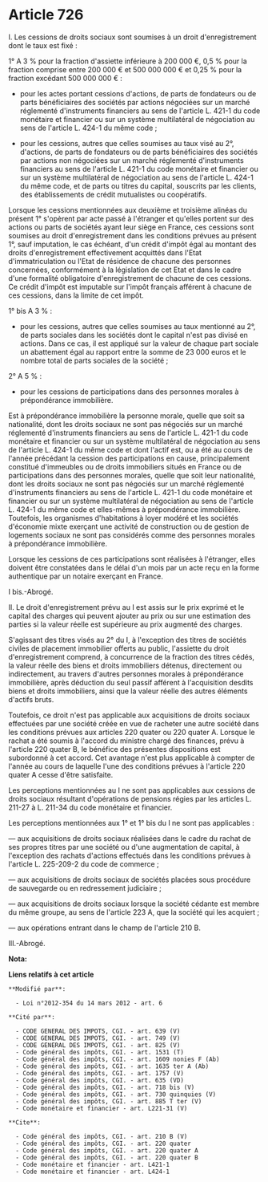 # Article 726

I. Les cessions de droits sociaux sont soumises à un droit d'enregistrement dont le taux est fixé : 

1° A 3 % pour la fraction d'assiette inférieure à 200 000 €, 0,5 % pour la fraction comprise entre 200 000 € et 500 000 000 €
et 0,25 % pour la fraction excédant 500 000 000 € :

- pour les actes portant cessions d'actions, de parts de fondateurs ou de parts bénéficiaires des sociétés par actions
négociées sur un marché réglementé d'instruments financiers au sens de l'article L. 421-1 du code monétaire et financier ou
sur un système multilatéral de négociation au sens de l'article L. 424-1 du même code ;

- pour les cessions, autres que celles soumises au taux visé au 2°, d'actions, de parts de fondateurs ou de parts
bénéficiaires des sociétés par actions non négociées sur un marché réglementé d'instruments financiers au sens de l'article
L. 421-1 du code monétaire et financier ou sur un système multilatéral de négociation au sens de l'article L. 424-1 du même
code, et de parts ou titres du capital, souscrits par les clients, des établissements de crédit mutualistes ou coopératifs. 

Lorsque les cessions mentionnées aux deuxième et troisième alinéas du présent 1° s'opèrent par acte passé à l'étranger et
qu'elles portent sur des actions ou parts de sociétés ayant leur siège en France, ces cessions sont soumises au droit
d'enregistrement dans les conditions prévues au présent 1°, sauf imputation, le cas échéant, d'un crédit d'impôt égal au
montant des droits d'enregistrement effectivement acquittés dans l'Etat d'immatriculation ou l'Etat de résidence de chacune
des personnes concernées, conformément à la législation de cet Etat et dans le cadre d'une formalité obligatoire
d'enregistrement de chacune de ces cessions. Ce crédit d'impôt est imputable sur l'impôt français afférent à chacune de ces
cessions, dans la limite de cet impôt. 

1° bis A 3 % :

- pour les cessions, autres que celles soumises au taux mentionné au 2°, de parts sociales dans les sociétés dont le capital
n'est pas divisé en actions. Dans ce cas, il est appliqué sur la valeur de chaque part sociale un abattement égal au rapport
entre la somme de 23 000 euros et le nombre total de parts sociales de la société ; 

2° A 5 % :

- pour les cessions de participations dans des personnes morales à prépondérance immobilière. 

Est à prépondérance immobilière la personne morale, quelle que soit sa nationalité, dont les droits sociaux ne sont pas
négociés sur un marché réglementé d'instruments financiers au sens de l'article L. 421-1 du code monétaire et financier ou
sur un système multilatéral de négociation au sens de l'article L. 424-1 du même code et dont l'actif est, ou a été au cours
de l'année précédant la cession des participations en cause, principalement constitué d'immeubles ou de droits immobiliers
situés en France ou de participations dans des personnes morales, quelle que soit leur nationalité, dont les droits sociaux
ne sont pas négociés sur un marché réglementé d'instruments financiers au sens de l'article L. 421-1 du code monétaire et
financier ou sur un système multilatéral de négociation au sens de l'article L. 424-1 du même code et elles-mêmes à
prépondérance immobilière. Toutefois, les organismes d'habitations à loyer modéré et les sociétés d'économie mixte exerçant
une activité de construction ou de gestion de logements sociaux ne sont pas considérés comme des personnes morales à
prépondérance immobilière. 

Lorsque les cessions de ces participations sont réalisées à l'étranger, elles doivent être constatées dans le délai d'un mois
par un acte reçu en la forme authentique par un notaire exerçant en France. 

I bis.-Abrogé. 

II. Le droit d'enregistrement prévu au I est assis sur le prix exprimé et le capital des charges qui peuvent ajouter au prix
ou sur une estimation des parties si la valeur réelle est supérieure au prix augmenté des charges. 

S'agissant des titres visés au 2° du I, à l'exception des titres de sociétés civiles de placement immobilier offerts au
public, l'assiette du droit d'enregistrement comprend, à concurrence de la fraction des titres cédés, la valeur réelle des
biens et droits immobiliers détenus, directement ou indirectement, au travers d'autres personnes morales à prépondérance
immobilière, après déduction du seul passif afférent à l'acquisition desdits biens et droits immobiliers, ainsi que la valeur
réelle des autres éléments d'actifs bruts. 

Toutefois, ce droit n'est pas applicable aux acquisitions de droits sociaux effectuées par une société créée en vue de
racheter une autre société dans les conditions prévues aux articles 220 quater ou 220 quater A. Lorsque le rachat a été
soumis à l'accord du ministre chargé des finances, prévu à l'article 220 quater B, le bénéfice des présentes dispositions est
subordonné à cet accord. Cet avantage n'est plus applicable à compter de l'année au cours de laquelle l'une des conditions
prévues à l'article 220 quater A cesse d'être satisfaite. 

Les perceptions mentionnées au I ne sont pas applicables aux cessions de droits sociaux résultant d'opérations de pensions
régies par les articles L. 211-27 à L. 211-34 du code monétaire et financier. 

Les perceptions mentionnées aux 1° et 1° bis du I ne sont pas applicables : 

― aux acquisitions de droits sociaux réalisées dans le cadre du rachat de ses propres titres par une société ou d'une
augmentation de capital, à l'exception des rachats d'actions effectués dans les conditions prévues à l'article L. 225-209-2
du code de commerce ; 

― aux acquisitions de droits sociaux de sociétés placées sous procédure de sauvegarde ou en redressement judiciaire ; 

― aux acquisitions de droits sociaux lorsque la société cédante est membre du même groupe, au sens de l'article 223 A, que la
société qui les acquiert ; 

― aux opérations entrant dans le champ de l'article 210 B.

III.-Abrogé.

**Nota:**



**Liens relatifs à cet article**

	**Modifié par**:

	  - Loi n°2012-354 du 14 mars 2012 - art. 6

	**Cité par**:

	  - CODE GENERAL DES IMPOTS, CGI. - art. 639 (V)
	  - CODE GENERAL DES IMPOTS, CGI. - art. 749 (V)
	  - CODE GENERAL DES IMPOTS, CGI. - art. 825 (V)
	  - Code général des impôts, CGI. - art. 1531 (T)
	  - Code général des impôts, CGI. - art. 1609 nonies F (Ab)
	  - Code général des impôts, CGI. - art. 1635 ter A (Ab)
	  - Code général des impôts, CGI. - art. 1757 (V)
	  - Code général des impôts, CGI. - art. 635 (VD)
	  - Code général des impôts, CGI. - art. 718 bis (V)
	  - Code général des impôts, CGI. - art. 730 quinquies (V)
	  - Code général des impôts, CGI. - art. 885 T ter (V)
	  - Code monétaire et financier - art. L221-31 (V)

	**Cite**:

	  - Code général des impôts, CGI. - art. 210 B (V)
	  - Code général des impôts, CGI. - art. 220 quater
	  - Code général des impôts, CGI. - art. 220 quater A
	  - Code général des impôts, CGI. - art. 220 quater B
	  - Code monétaire et financier - art. L421-1
	  - Code monétaire et financier - art. L424-1
